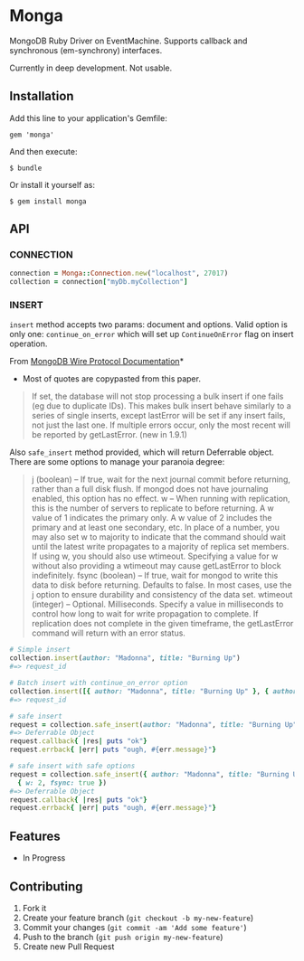 # Monga

MongoDB Ruby Driver on EventMachine. Supports callback and synchronous (em-synchrony) interfaces.

Currently in deep development. Not usable.

## Installation

Add this line to your application's Gemfile:

    gem 'monga'

And then execute:

    $ bundle

Or install it yourself as:

    $ gem install monga

## API

### CONNECTION

```ruby
connection = Monga::Connection.new("localhost", 27017)
collection = connection["myDb.myCollection"]
```

### INSERT

`insert` method accepts two params: document and options. Valid option is only one: `continue_on_error` which will set up `ContinueOnError` flag on insert operation.

From [MongoDB Wire Protocol Documentation](http://docs.mongodb.org/meta-driver/latest/legacy/mongodb-wire-protocol/#wire-op-query)*

* Most of quotes are copypasted from this paper.

> If set, the database will not stop processing a bulk insert if one fails (eg due to duplicate IDs). This makes bulk insert behave similarly to a series of single inserts, except lastError will be set if any insert fails, not just the last one. If multiple errors occur, only the most recent will be reported by getLastError. (new in 1.9.1)

Also `safe_insert` method provided, which will return Deferrable object. There are some options to manage your paranoia degree:

> j (boolean) – If true, wait for the next journal commit before returning, rather than a full disk flush. If mongod does not have journaling enabled, this option has no effect.
> w – When running with replication, this is the number of servers to replicate to before returning. A w value of 1 indicates the primary only. A w value of 2 includes the primary and at least one secondary, etc. In place of a number, you may also set w to majority to indicate that the command should wait until the latest write propagates to a majority of replica set members. If using w, you should also use wtimeout. Specifying a value for w without also providing a wtimeout may cause getLastError to block indefinitely.
> fsync (boolean) – If true, wait for mongod to write this data to disk before returning. Defaults to false. In most cases, use the j option to ensure durability and consistency of the data set.
> wtimeout (integer) – Optional. Milliseconds. Specify a value in milliseconds to control how long to wait for write propagation to complete. If replication does not complete in the given timeframe, the getLastError command will return with an error status.

```ruby
# Simple insert
collection.insert(author: "Madonna", title: "Burning Up")
#=> request_id

# Batch insert with continue_on_error option
collection.insert([{ author: "Madonna", title: "Burning Up" }, { author: "Madonna", title: "Freezing" }], { continue_on_error: true })
#=> request_id

# safe insert
request = collection.safe_insert(author: "Madonna", title: "Burning Up")
#=> Deferrable Object
request.callback{ |res| puts "ok"}
request.errback{ |err| puts "ough, #{err.message}"}

# safe insert with safe options
request = collection.safe_insert({ author: "Madonna", title: "Burning Up" }, 
  { w: 2, fsync: true })
#=> Deferrable Object
request.callback{ |res| puts "ok"}
request.errback{ |err| puts "ough, #{err.message}"}

```

## Features

* In Progress

## Contributing

1. Fork it
2. Create your feature branch (`git checkout -b my-new-feature`)
3. Commit your changes (`git commit -am 'Add some feature'`)
4. Push to the branch (`git push origin my-new-feature`)
5. Create new Pull Request
